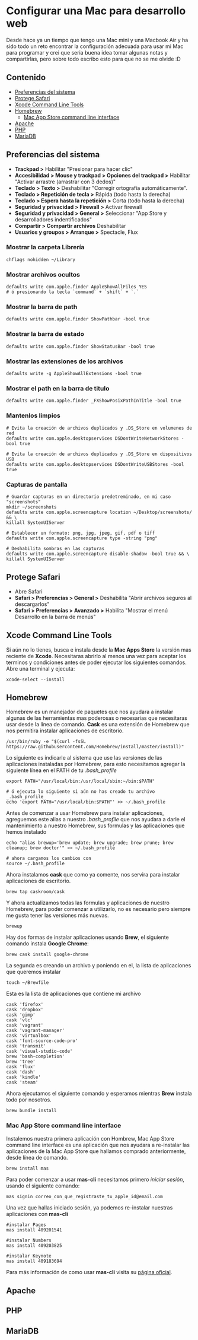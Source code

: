 # Configurar una Mac para desarrollo web
Desde hace ya un tiempo que tengo una Mac mini y una Macbook Air y ha sido todo un reto encontrar la configuración adecuada para usar mi Mac para programar y crei que seria buena idea tomar algunas notas y compartirlas, pero sobre todo escribo esto para que no se me olvide :D

## Contenido

- [Preferencias del sistema](#preferencias-del-sistema)
- [Protege Safari](#protege-safari)
- [Xcode Command Line Tools](#xcode-command-line-tools)
- [Homebrew](#homebrew)
  - [Mac App Store command line interface](#mac-app-store-command-line-interface)
- [Apache](#apache)
- [PHP](#php)
- [MariaDB](#mariadb)

## Preferencias del sistema
- **Trackpad >** Habilitar "Presionar para hacer clic"
- **Accesibilidad > Mouse y trackpad > Opciones del trackpad >** Habilitar "Activar arrastre (arrastrar con 3 dedos)"
- **Teclado > Texto >** Deshabilitar "Corregir ortografía automáticamente".
- **Teclado > Repetición de tecla >** Rápida (todo hasta la derecha)
- **Teclado > Espera hasta la repetición >** Corta (todo hasta la derecha)
- **Seguridad y privacidad > Firewall >** Activar firewall
- **Seguridad y privacidad > General >** Seleccionar "App Store y desarrolladores indentificados"
- **Compartir > Compartir archivos** Deshabilitar
- **Usuarios y groupos > Arranque >** Spectacle, Flux

### Mostrar la carpeta Librería

```shell
chflags nohidden ~/Library
```

### Mostrar archivos ocultos

```shell
defaults write com.apple.finder AppleShowAllFiles YES
# ó presionando la tecla `command` + `shift` + `.`
```

### Mostrar la barra de path

```shell
defaults write com.apple.finder ShowPathbar -bool true
```

### Mostrar la barra de estado

```shell
defaults write com.apple.finder ShowStatusBar -bool true
```

### Mostrar las extensiones de los archivos

```shell
defaults write -g AppleShowAllExtensions -bool true
```

### Mostrar el path en la barra de titulo

```shell
defaults write com.apple.finder _FXShowPosixPathInTitle -bool true
```

### Mantenlos limpios

```shell
# Evita la creación de archivos duplicados y .DS_Store en volumenes de red
defaults write com.apple.desktopservices DSDontWriteNetworkStores -bool true

# Evita la creación de archivos duplicados y .DS_Store en dispositivos USB
defaults write com.apple.desktopservices DSDontWriteUSBStores -bool true
```

### Capturas de pantalla

```shell
# Guardar capturas en un directorio predetreminado, en mi caso "screenshots"
mkdir ~/screenshots
defaults write com.apple.screencapture location ~/Desktop/screenshots/ && \
killall SystemUIServer

# Establecer un formato: png, jpg, jpeg, gif, pdf o tiff
defaults write com.apple.screencapture type -string "png"

# Deshabilita sombras en las capturas
defaults write com.apple.screencapture disable-shadow -bool true && \
killall SystemUIServer
```

## Protege Safari
- Abre Safari 
- **Safari > Preferencias > General >** Deshabilita "Abrir archivos seguros al descargarlos"
- **Safari > Preferencias > Avanzado >** Habilita "Mostrar el menú Desarrollo en la barra de menús"

## Xcode Command Line Tools
Si aún no lo tienes, busca e instala desde la **Mac Apps Store** la versión mas reciente de **Xcode**. Necesitaras abrirlo al menos una vez para aceptar los terminos y condiciones antes de poder ejecutar los siguientes comandos. Abre una terminal y ejecuta:

```shell
xcode-select --install
```

## Homebrew
Homebrew es un manejador de paquetes que nos ayudara a instalar algunas de las herramientas mas poderosas o necesarias que necesitaras usar desde la línea de comando. **Cask** es una extensión de Homebrew que nos permitira instalar aplicaciones de escritorio.

```shell
/usr/bin/ruby -e "$(curl -fsSL https://raw.githubusercontent.com/Homebrew/install/master/install)"
```

Lo siguiente es indicarle al sistema que use las versiones de las aplicaciones instaladas por Homebrew, para esto necesitamos agregar la siguiente línea en el PATH de tu _.bash_profile_

```shell
export PATH="/usr/local/bin:/usr/local/sbin:~/bin:$PATH"

# ó ejecuta lo siguiente si aún no has creado tu archivo _.bash_profile_
echo 'export PATH="/usr/local/bin:$PATH"' >> ~/.bash_profile
```

Antes de comenzar a usar Homebrew para instalar aplicaciones, agreguemos este alias a nuestro _.bash_profile_ que nos ayudara a darle el mantenimiento a nuestro Homebrew, sus formulas y las aplicaciones que hemos instalado

```shell
echo "alias brewup='brew update; brew upgrade; brew prune; brew cleanup; brew doctor'" >> ~/.bash_profile

# ahora cargamos los cambios con
source ~/.bash_profile
```

Ahora instalamos **cask** que como ya comente, nos servira para instalar aplicaciones de escritorio.

```shell
brew tap caskroom/cask
```

Y ahora actualizamos todas las formulas y aplicaciones de nuestro Homebrew, para poder comenzar a utilizarlo, no es necesario pero siempre me gusta tener las versiones más nuevas.
```shell
brewup
```

Hay dos formas de instalar aplicaciones usando **Brew**, el siguiente comando instala **Google Chrome**:

```shell
brew cask install google-chrome
```

La segunda es creando un archivo y poniendo en el, la lista de aplicaciones que queremos instalar

```shell
touch ~/Brewfile
```

Esta es la lista de aplicaciones que contiene mi archivo

```shell
cask 'firefox'
cask 'dropbox'
cask 'gimp'
cask 'vlc'
cask 'vagrant'
cask 'vagrant-manager'
cask 'virtualbox'
cask 'font-source-code-pro'
cask 'transmit'
cask 'visual-studio-code'
brew 'bash-completion'
brew 'tree'
cask 'flux'
cask 'dash'
cask 'kindle'
cask 'steam'
```

Ahora ejecutamos el siguiente comando y esperamos mientras **Brew** instala todo por nosotros.

```shell
brew bundle install
```

### Mac App Store command line interface
Instalemos nuestra primera aplicación con Hombrew, Mac App Store command line interface es una aplicación que nos ayudara a re-instalar las aplicaciones de la Mac App Store que hallamos comprado anteriormente, desde línea de comando.

```shell
brew install mas
```

Para poder comenzar a usar **mas-cli** necesitamos primero _iniciar sesión_, usando el siguiente comando:

```shell
mas signin correo_con_que_registraste_tu_apple_id@email.com
```

Una vez que hallas iniciado sesión, ya podemos re-instalar nuestras aplicaciones con **mas-cli**

```shell
#instalar Pages
mas install 409201541

#instalar Numbers
mas install 409203825

#instalar Keynote
mas install 409183694
```

Para más información de como usar **mas-cli** visita su [página oficial](https://github.com/mas-cli/mas).

## Apache

## PHP

## MariaDB

